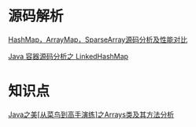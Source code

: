# 源码解析

[HashMap，ArrayMap，SparseArray源码分析及性能对比](https://www.jianshu.com/p/7b9a1b386265)

[Java 容器源码分析之 LinkedHashMap](http://blog.jrwang.me/2016/java-collections-linkedhashmap/)

# 知识点

[Java之美[从菜鸟到高手演练]之Arrays类及其方法分析](https://blog.csdn.net/zhangerqing/article/details/42750027)